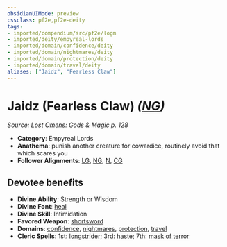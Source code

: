 ```yaml
---
obsidianUIMode: preview
cssclass: pf2e,pf2e-deity
tags:
- imported/compendium/src/pf2e/logm
- imported/deity/empyreal-lords
- imported/domain/confidence/deity
- imported/domain/nightmares/deity
- imported/domain/protection/deity
- imported/domain/travel/deity
aliases: ["Jaidz", "Fearless Claw"]
---
```

# Jaidz (Fearless Claw) *([NG](neutral-good-b1.md))*  
*Source: Lost Omens: Gods & Magic p. 128*  

- **Category**: Empyreal Lords
- **Anathema**: punish another creature for cowardice, routinely avoid that which scares you
- **Follower Alignments**: [LG](lawful-goo-b1.md), [NG](neutral-good-b1.md), [N](neutral-b1.md), [CG](chaotic-good-b1.md)

## Devotee benefits

- **Divine Ability**: Strength or Wisdom
- **Divine Font**: [heal](../../spells/heal.md)
- **Divine Skill**: Intimidation
- **Favored Weapon**: [shortsword](../../equipment/items/shortsword.md)
- **Domains**: [confidence](../domains.md#Confidence), [nightmares](../domains.md#Nightmares), [protection](../domains.md#Protection), [travel](../domains.md#Travel)
- **Cleric Spells**: 1st: [longstrider](../../spells/longstrider.md); 3rd: [haste](../../spells/haste.md); 7th: [mask of terror](../../spells/mask-of-terror.md)